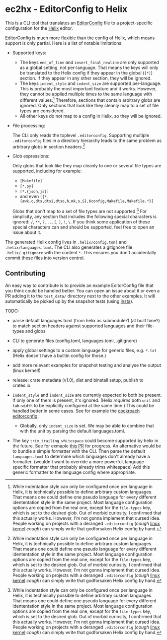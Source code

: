 # ec2hx - EditorConfig to Helix

This is a CLI tool that translates an [EditorConfig] file to a project-specific configuration for the [Helix] editor.

EditorConfig is much more flexible than the config of Helix, which means support is only partial.
Here is a list of notable limitations:

- Supported keys:

  - The keys `end_of_line` and `insert_final_newline` are only supported as a global setting, not per-language.
    That means the keys will only be translated to the Helix config if they appear in the global (`[*]`) section.
    If they appear in any other section, they will be ignored.
  - The keys `indent_style` and `indent_size` are supported per-language.
    This is probably the most important feature and it works.
    However, they cannot be applied multiple times to the same language with different values.[^1]
    Therefore, sections that contain arbitrary globs are ignored.
    Only sections that look like they cleanly map to a set of file types are considered.
  - All other keys do not map to a config in Helix, so they will be ignored.

- File processing:

  The CLI only reads the toplevel `.editorconfig`.
  Supporting multiple `.editorconfig` files in a directory hierarchy leads to the same problem as arbitrary globs in section headers.[^1]

- Glob expressions:

  Only globs that look like they map cleanly to one or several file types are supported, including for example:
  - `[Makefile]`
  - `[*.py]`
  - `[*.{json,js}]`
  - and even `[{*.{awk,c,dts,dtsi,dtso,h,mk,s,S},Kconfig,Makefile,Makefile.*}]`

  Globs that don't map to a set of file types are not supported.[^1]
  For simplicity, any section that includes the following special characters is ignored: `/`, `**`, `?`, `..`, `[`, `]`, `!`, `\`.
  If you think some application of these special characters can and should be supported, feel free to open an issue about it.

The generated Helix config lives in `.helix/config.toml` and `.helix/languages.toml`.
The CLI also generates a gitignore file `.helix/.gitignore` with the content `*`.
This ensures you don't accidentally commit these files into version control.

## Contributing

An easy way to contribute is to provide an example EditorConfig file that you think could be handled better.
You can open an issue about it or even a PR adding it to the `test_data/` directory next to the other examples.
It will automatically be picked up by the snapshot tests (using [insta](https://insta.rs/)).

TODO:

- parse default languages.toml (from helix as submodule?) (at built time?) to match section headers against supported languages and their file-types and globs

- CLI to generate files (config.toml, languages.toml, .gitignore)

- apply global settings to a custom language for generic files, e.g. `*.txt`
  (Helix doesn't have a builtin config for those.)

- add more relevant examples for snapshot testing and analyse the output (linux kernel!)

- release: crate metadata (v1.0), dist and binstall setup, publish to crates.io

- `indent_style` and `indent_size` are currently expected to both be present.
  If only one of them is present, it's ignored.
  (Helix _requires_ both `unit` and `tab-width` to be explicitly configured at the same time.)
  This could be handled better in some cases.
  See for example the [cockroach editorconfig](./test_data/cockroach):
  - Globally, only `indent_size` is set.
    We may be able to combine that with the unit by parsing the default languages.toml.

- The key `trim_trailing_whitespace` could become supported by helix in the future.
  See for exmaple [this PR](https://github.com/helix-editor/helix/pull/8366) for progress.
  An alternative would be to bundle a simple formatter with the CLI.
  Then parse the default `languages.toml` to determine which languages don't already have a formatter.
  (wouldn't want to override a more powerful, language-specific formatter that probably already trims whitespace)
  Add this generic formatter to the language config where appropriate.

[^1]: While indentation style can only be configured once per language in Helix, it is technically possible to define arbitrary custom languages.
      That means one could define one pseudo language for every different idententation style in the same project.
      Most language configuration options are copied from the real one, except for the `file-types` key, which is set to the desired glob.
      Out of morbid curiosity, I confirmed that this actually works.
      However, I'm not gonna implement that cursed idea.
      People working on projects with a deranged `.editorconfig` (_cough_ [linux kernel](https://github.com/torvalds/linux/blob/7da9dfdd5a3dbfd3d2450d9c6a3d1d699d625c43/.editorconfig) _cough_) can simply write that godforsaken Helix config by hand.

[EditorConfig]: https://editorconfig.org/
[Helix]: https://helix-editor.com/
